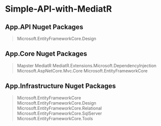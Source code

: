 # Simple-API-with-MediatR


## App.API Nuget Packages
> Microsoft.EntityFrameworkCore.Design

## App.Core Nuget Packages
> Mapster
> MediatR
> MediatR.Extensions.Microsoft.DependencyInjection
> Microsoft.AspNetCore.Mvc.Core
> Microsoft.EntityFrameworkCore


## App.Infrastructure Nuget Packages
> Microsoft.EntityFrameworkCore
> Microsoft.EntityFrameworkCore.Design
> Microsoft.EntityFrameworkCore.Relational
> Microsoft.EntityFrameworkCore.SqlServer
> Microsoft.EntityFrameworkCore.Tools
